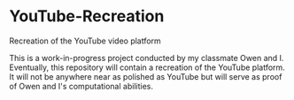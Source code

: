 # YouTube-Recreation
Recreation of the YouTube video platform

This is a work-in-progress project conducted by my classmate Owen and I. Eventually, this repository will contain a recreation of the YouTube platform. It will not be anywhere near as polished as YouTube but will serve as proof of Owen and I's computational abilities. 
